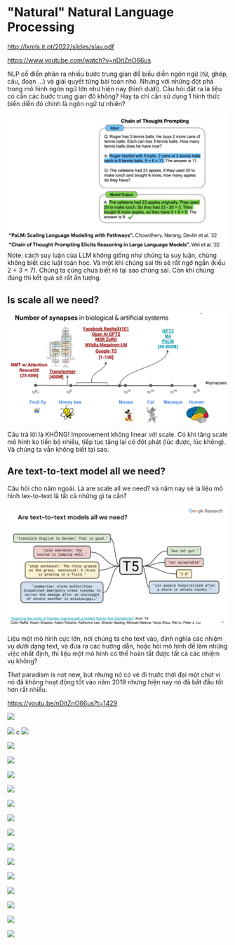 # "Natural" Natural Language Processing
http://lxmls.it.pt/2022/slides/slav.pdf

https://www.youtube.com/watch?v=nDitZnO66us

NLP cổ điển phân ra nhiều bước trung gian để biểu diễn ngôn ngữ (từ, ghép, câu, đoạn ...) và giải quyết từng bài toán nhỏ. Nhưng với những đột phá trong mô hình ngôn ngữ lớn như hiện nay (hình dưới). Câu hỏi đặt ra là liệu có cần các bước trung gian đó không? Hay ta chỉ cần sử dụng 1 hình thức biển diễn đó chính là ngôn ngữ tự nhiên?

![](files/t1-00.png)
Note: cách suy luận của LLM không giống như chúng ta suy luận, chúng không biết các luật toán học. Và một khi chúng sai thì sẽ rất ngớ ngẩn (kiểu 2 + 3 = 7). Chúng ta cũng chưa biết rõ tại sao chúng sai. Còn khi chúng đúng thì kết quả sẽ rất ấn tượng.

## Is scale all we need?
![](files/t1-01.png)

Câu trả lời là KHÔNG! Improvement không linear với scale. Có khi tăng scale mô hình ko tiến bộ nhiều, tiếp tục tăng lại có đột phát (lúc được, lúc không). Và chúng ta vẫn không biết tại sao.

## Are text-to-text model all we need?

Câu hỏi cho năm ngoái. Là are scale all we need? và năm nay sẽ là liệu mô hình tex-to-text là tất cả những gì ta cần? 

![](files/t1-02.png)

Liệu một mô hình cực lớn, nơi chúng ta cho text vào, định nghĩa các nhiệm vụ dưới dạng text, và đưa ra các hướng dẫn, hoặc hỏi mô hình để làm những việc nhất định, thì liệu một mô hình có thể hoàn tất được tất cả các nhiệm vụ không?

That paradism is not new, but nhưng nó có vẻ đi trước thời đại một chút vì nó đã không hoạt động tốt vào năm 2019 nhưng hiện nay nó đã bắt đầu tốt hơn rất nhiều.

https://youtu.be/nDitZnO66us?t=1429

![](files/t1-03.png)

![](files/t1-04.png)
c
![](files/t1-05.png)

![](files/t1-06.png)

![](files/t1-07.png)

![](files/t1-08.png)

![](files/t1-09.png)

![](files/t1-10.png)

![](files/t1-11.png)

![](files/t1-12.png)

![](files/t1-13.png)

![](files/t1-14.png)

![](files/t1-15.png)

![](files/t1-16.png)

![](files/t1-17.png)

![](files/t1-18.png)

![](files/t1-19.png)
